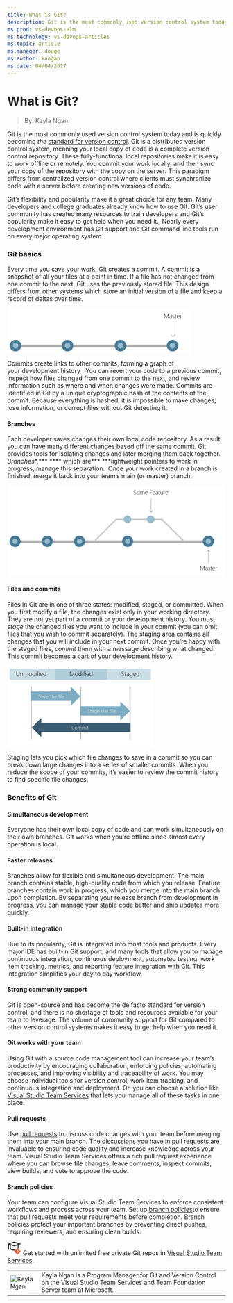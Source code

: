 ```yaml
---
title: What is Git?
description: Git is the most commonly used version control system today. Will it be the standard for the future?
ms.prod: vs-devops-alm
ms.technology: vs-devops-articles
ms.topic: article
ms.manager: douge
ms.author: kangan
ms.date: 04/04/2017
---
```


# What is Git?
> By: Kayla Ngan

Git is the most commonly used version control system today and is
quickly becoming *the* [standard for version
control](http://stackoverflow.com/research/developer-survey-2015#tech-sourcecontrol).
Git is a distributed version control system, meaning your local copy of
code is a complete version control repository. These fully-functional
local repositories make it is easy to work offline or remotely. You
commit your work locally, and then sync your copy of the repository with
the copy on the server. This paradigm differs from centralized version
control where clients must synchronize code with a server before
creating new versions of code.

Git’s flexibility and popularity make it a great choice for any team.
Many developers and college graduates already know how to use Git. Git’s
user community has created many resources to train developers and Git’s
popularity make it easy to get help when you need it.  Nearly every
development environment has Git support and Git command line tools run
on every major operating system.

### Git basics
Every time you save your work, Git creates a commit. A commit is a
snapshot of all your files at a point in time. If a file has not changed
from one commit to the next, Git uses the previously stored file. This
design differs from other systems which store an initial version of a
file and keep a record of deltas over time.

![linear graph of development in Git](_img/linear_straight_line.png)

Commits create links to other commits, forming a graph of
your development history . You can revert your code to a previous
commit, inspect how files changed from one commit to the next, and
review information such as where and when changes were made. Commits are
identified in Git by a unique cryptographic hash of the contents of the
commit. Because everything is hashed, it is impossible to make changes,
lose information, or corrupt files without Git detecting it.

#### Branches
Each developer saves changes their own local code repository. As a
result, you can have many different changes based off the same commit.
Git provides tools for isolating changes and later merging them back
together. *Branches**,*** **** which are*** ***lightweight pointers to
work in progress, manage this separation.  Once your work created in a
branch is finished, merge it back into your team’s main (or master)
branch.

![branching\_line](_img/branching_line.png)

#### Files and commits
Files in Git are in one of three states: modified, staged, or committed.
When you first modify a file, the changes exist only in your working
directory. They are not yet part of a commit or your development
history. You must *stage* the changed files you want to include in your
commit (you can omit files that you wish to commit separately). The
staging area contains all changes that you will include in your next
commit. Once you’re happy with the staged files, *commit* them with a
message describing what changed. This commit becomes a part of your
development history.

![file\_status\_lifecycle-2](_img/file_status_lifecycle.2.png)

Staging lets you pick which file changes to save in a commit so you can
break down large changes into a series of smaller commits. When you
reduce the scope of your commits, it’s easier to review the commit
history to find specific file changes.

### Benefits of Git
#### Simultaneous development
Everyone has their own local copy of code and can work simultaneously on
their own branches. Git works when you’re offline since almost every
operation is local.

#### Faster releases
Branches allow for flexible and simultaneous development. The main
branch contains stable, high-quality code from which you release.
Feature branches contain work in progress, which you merge into the main
branch upon completion. By separating your release branch from
development in progress, you can manage your stable code better and ship
updates more quickly.

#### Built-in integration
Due to its popularity, Git is integrated into most tools and products.
Every major IDE has built-in Git support, and many tools that allow you
to manage continuous integration, continuous deployment, automated
testing, work item tracking, metrics, and reporting feature integration
with Git. This integration simplifies your day to day workflow.

#### Strong community support
Git is open-source and has become the de facto standard for version
control, and there is no shortage of tools and resources available for
your team to leverage. The volume of community support for Git compared
to other version control systems makes it easy to get help when you need
it.

#### Git works with your team
Using Git with a source code management tool can increase your team’s
productivity by encouraging collaboration, enforcing policies,
automating processes, and improving visibility and traceability of work.
You may choose individual tools for version control, work item tracking,
and continuous integration and deployment. Or, you can choose a solution
like [Visual Studio Team Services](https://www.visualstudio.com/team-services/) that lets you
manage all of these tasks in one place.

#### Pull requests
Use [pull requests](git-pull-requests.md) to
discuss code changes with your team before merging them into your main
branch. The discussions you have in pull requests are invaluable to
ensuring code quality and increase knowledge across your team. Visual
Studio Team Services offers a rich pull request experience where you can
browse file changes, leave comments, inspect commits, view builds, and
vote to approve the code.

#### Branch policies
Your team can configure Visual Studio Team Services to enforce
consistent workflows and process across your team. Set up [branch policies](https://www.visualstudio.com/docs/git/branch-policies)to
ensure that pull requests meet your requirements before completion.
Branch policies protect your important branches by preventing direct
pushes, requiring reviewers, and ensuring clean builds.

![Learn Git](_img/LearnGIT_32x.png) Get started with unlimited free private Git repos in [Visual Studio Team Services](https://www.visualstudio.com/team-services/git/).

|             |                           |
|-------------|---------------------------|
|![Kayla Ngan](https://secure.gravatar.com/avatar/471fe7e6413444feb32e49bca2d17136?s=130&d=mm&r=g) |Kayla Ngan is a Program Manager for Git and Version Control on the Visual Studio Team Services and Team Foundation Server team at Microsoft. |